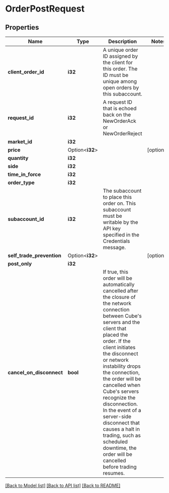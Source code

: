 # OrderPostRequest

## Properties

Name | Type | Description | Notes
------------ | ------------- | ------------- | -------------
**client_order_id** | **i32** | A unique order ID assigned by the client for this order. The ID must be unique among open orders by this subaccount. | 
**request_id** | **i32** | A request ID that is echoed back on the NewOrderAck or NewOrderReject | 
**market_id** | **i32** |  | 
**price** | Option<**i32**> |  | [optional]
**quantity** | **i32** |  | 
**side** | **i32** |  | 
**time_in_force** | **i32** |  | 
**order_type** | **i32** |  | 
**subaccount_id** | **i32** | The subaccount to place this order on. This subaccount must be writable by the API key specified in the Credentials message. | 
**self_trade_prevention** | Option<**i32**> |  | [optional]
**post_only** | **i32** |  | 
**cancel_on_disconnect** | **bool** | If true, this order will be automatically cancelled after the closure of the network connection between Cube's servers and the client that placed the order.  If the client initiates the disconnect or network instability drops the connection, the order will be cancelled when Cube's servers recognize the disconnection.  In the event of a server-side disconnect that causes a halt in trading, such as scheduled downtime, the order will be cancelled before trading resumes. | 

[[Back to Model list]](../README.md#documentation-for-models) [[Back to API list]](../README.md#documentation-for-api-endpoints) [[Back to README]](../README.md)


